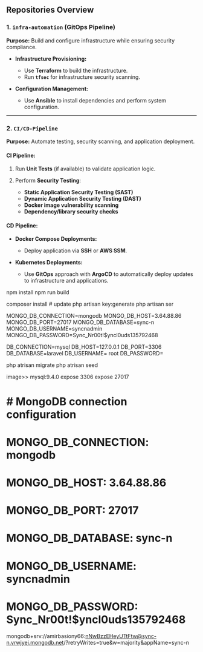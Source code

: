 ## **Repositories Overview**

### **1. `infra-automation` (GitOps Pipeline)**

**Purpose:** Build and configure infrastructure while ensuring security compliance.

* **Infrastructure Provisioning:**

  * Use **Terraform** to build the infrastructure.
  * Run **`tfsec`** for infrastructure security scanning.
* **Configuration Management:**

  * Use **Ansible** to install dependencies and perform system configuration.

---

### **2. `CI/CD-Pipeline`**

**Purpose:** Automate testing, security scanning, and application deployment.

#### **CI Pipeline:**

1. Run **Unit Tests** (if available) to validate application logic.
2. Perform **Security Testing**:

   * **Static Application Security Testing (SAST)**
   * **Dynamic Application Security Testing (DAST)**
   * **Docker image vulnerability scanning**
   * **Dependency/library security checks**

#### **CD Pipeline:**

* **Docker Compose Deployments:**

  * Deploy application via **SSH** or **AWS SSM**.
* **Kubernetes Deployments:**

  * Use **GitOps** approach with **ArgoCD** to automatically deploy updates to infrastructure and applications.





<!-- Dockerfile -->

<!-- NPM -->
npm install
npm run build <!-- npm run dev -->

<!-- PHP -->
composer install # update
php artisan key:generate
php artisan ser

<!-- MongoDB env -->
MONGO_DB_CONNECTION=mongodb
MONGO_DB_HOST=3.64.88.86
MONGO_DB_PORT=27017
MONGO_DB_DATABASE=sync-n
MONGO_DB_USERNAME=syncnadmin
MONGO_DB_PASSWORD=Sync_Nr00t!$yncl0uds135792468

<!-- MYSQL env -->
DB_CONNECTION=mysql
DB_HOST=127.0.0.1
DB_PORT=3306
DB_DATABASE=laravel
DB_USERNAME=  root
DB_PASSWORD=



<!-- At docker compose run command  in the app-service -->
php atrisan migrate
php atrisan seed


<!-- =============================== -->
<!-- MYSQL service inside docker compose-->
image>> mysql:9.4.0
expose 3306
expose 27017


<!-- in the docker compose file -->
  # # MongoDB connection configuration
  # MONGO_DB_CONNECTION: mongodb
  # MONGO_DB_HOST: 3.64.88.86
  # MONGO_DB_PORT: 27017
  # MONGO_DB_DATABASE: sync-n
  # MONGO_DB_USERNAME: syncnadmin
  # MONGO_DB_PASSWORD: Sync_Nr00t!$yncl0uds135792468



  <!-- amirbasiony66:nNwBzzEHeyUTtFtw -->

  <!-- mongodb+srv://amirbasiony66:nNwBzzEHeyUTtFtw@sync-n.vrwjyej.mongodb.net/?retryWrites=true&w=majority&appName=sync-n -->

  mongodb+srv://amirbasiony66:nNwBzzEHeyUTtFtw@sync-n.vrwjyej.mongodb.net/?retryWrites=true&w=majority&appName=sync-n